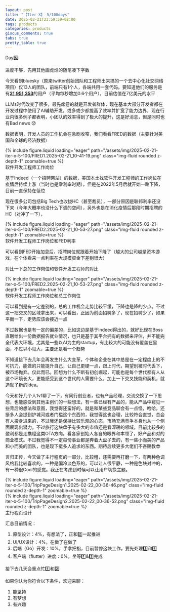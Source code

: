 ```yaml
---
layout: post
title: "【Iter-X】 5/100days"
date: 2025-02-21T23:59:59+08:00
tags: products
categories: products
giscus_comments: true
tabs: true
pretty_table: true
---
```


Day5️⃣

进度不够，先用其他画虎烂的随笔凑下字数

今天看到bluesky（原来twitter创始团队和工程师出来搞的一个去中心化社交网络项目）仅13人的团队，前端只有1个人，各端共用一套代码。要知道他们的服务是有[**31,951,353**](https://bsky-users.theo.io/)的用户（平均每秒增加0.6个用户），目前估值在7亿美元的水平

LLMs时代改变了很多，最先席卷的就是开发者群体，现在基本大部分开发者都在开发过程中使用了AI辅助开发，或多或少都提高了效率并扩宽了能力边界，现在行业内很多例子都表明，小团队的效率得到了极大的提升，这是好消息，但是同时也有Bad news 😟

数据表明，开发人员的工作机会在急剧收窄，我们看看FRED的数据（主要针对美国和全球的经济数据）

<div class="row mt-3">
    <div class="col-sm mt-0 mb-0">
        {% include figure.liquid loading="eager" path="/assets/img/2025-02-21-iter-x-5-100/FRED1.2025-02-21_10-41-19.png" class="img-fluid rounded z-depth-1" zoomable=true %}
    </div>
</div>
<div class="caption mt-0">
    软件开发工程师工作岗位
</div>

基于Indeed（一个招聘网站）的数据，美国本土找软件开发工程师的工作岗位在疫情后持续上涨（当时也是零利率时期），但是在2022年5月后就开始一路下降，目前一直保持在低位

现在很多公司包括Big Tech也收拢HC（甚至裁员），一部分原因是联邦利率还没下来（今年大概率也没什么下调的空间），另外也是在消化疫情后那段时期招聘的HC（对冲了一下），

<div class="row mt-3">
    <div class="col-sm mt-0 mb-0">
        {% include figure.liquid loading="eager" path="/assets/img/2025-02-21-iter-x-5-100/FRED2.2025-02-21_10-53-27.png" class="img-fluid rounded z-depth-1" zoomable=true %}
    </div>
</div>
<div class="caption mt-0">
    软件开发工程师工作岗位和FED利率
</div>

可以看到FED开始加息后，招聘岗位就跟着开始下降了（越大的公司越是资本游戏，在个体看来一点利率在大规模资金下差别很大）

对比一下总的工作岗位和软件开发工程师的对比

<div class="row mt-3">
    <div class="col-sm mt-0 mb-0">
        {% include figure.liquid loading="eager" path="/assets/img/2025-02-21-iter-x-5-100/FRED2.2025-02-21_10-53-27.png" class="img-fluid rounded z-depth-1" zoomable=true %}
    </div>
</div>
<div class="caption mt-0">
    软件开发工程师工作岗位和总工作岗位
</div>

可以看到是有一定差别的，总的工作机会走势比较平缓，下降也是降的少点。不过这一把交叉的区域拿出来，可以看出，正因为前面招聘多了，现在招聘少了，如果平衡一下，走势应该会接近一点

不过数据也是有一定的偏差的，比如这边是基于Indeed得出的，就好比现在Boss直聘给出一份数据报告就业情况，也只是基于其平台拥有的数据来评估，并不能完全代表大环境，尤其是一些以AI为主的startup，有比较大的可能没有覆盖在里面，不过以小见大，主要还是看一个趋势

不知道接下去几年会再发生什么大变革，个体和企业在其中总是在一定程度上的不可抗力，能做的只能提升自己，让自己更硬一点，跟上时代，期望别被时代丢下，被市场抛弃。仅此而已。回想为什么不断有初创崛起，可能也是每个世代都有人从这个环境长大，更能感受到这个世代的人需要什么，加上一下交叉技能和契机，就造就了新的idea。

今天和好几个人1v1聊了一下，有同行创业者，也有产品经理，交流交换了一下思想，也能感受到其他主创们的一些想法，有一些已经有产品的，能从产品中窥见一些背后的想法和意图，我觉得还蛮好的，就是和某些竞品聊会有一点怪，哈哈。还挺多人会提到护城河或者门槛这个东西的，我觉得这也合理，比较符合直觉，总会有人投身进来的，不过我还是保持比较乐观的心态，市场充满竞争本身也从一个侧面展现出潜力，不过旅行这块盘子有多大的市值还是看深耕的领域，目前比较多的盈利都是走携程这类OTA方向。看各家创始人各自的眼界和本领了，好产品和对的商业模式。不过我觉得不一定每份事业都是奔着大盘子去的，有一些小而美的产品和小而美的团队，也是现下挺多人追求的东西。期待后续更多大佬们不吝赐教😎

言归正传，今天做了主行程页的一部分，比较粗，还需要再打磨一下，有两种色调风格我比较喜欢的，一种是偏冷淡色系的，可以让人很平静，一种是色块对冲的，有一种很Cool的感觉。我正在考虑到时候可以让用户切换主题。

<div class="row mt-3">
    <div class="col-sm mt-0 mb-0">
        {% include figure.liquid loading="eager" path="/assets/img/2025-02-21-iter-x-5-100/TripPageDesign1.2025-02-22_00-36-46.png" class="img-fluid rounded z-depth-1" zoomable=true %}
    </div>
    <div class="col-sm mt-0 mb-0">
        {% include figure.liquid loading="eager" path="/assets/img/2025-02-21-iter-x-5-100/TripPageDesign2.2025-02-22_00-36-52.png" class="img-fluid rounded z-depth-1" zoomable=true %}
    </div>
</div>
<div class="caption mt-0">
    主行程页设计
</div>

汇总目前情况：

1. 原型设计：4%，有想法了，正和2️⃣一起推进
2. UI/UX设计：4%，在做了在做了
3. 后端（Go）开发：10%，手拿把掐，目前暂停这块工作，要先处理2️⃣和4️⃣
4. 客户端（flutter）进度：0%，坐等1️⃣&2️⃣完成

接下去几天会重点忙1️⃣和2️⃣

如果你认为你符合以下条件，欢迎来聊：

1. 能坚持
2. 有梦想
3. 有兴趣
